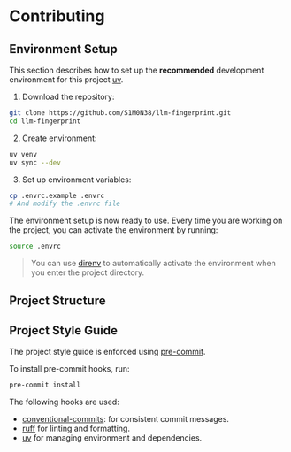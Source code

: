 # Contributing

<!--TODO: add intro-->

## Environment Setup

This section describes how to set up the **recommended** development environment for this project [uv](https://docs.astral.sh/uv/).

1. Download the repository:

```sh
git clone https://github.com/S1M0N38/llm-fingerprint.git
cd llm-fingerprint
```

2. Create environment:

```sh
uv venv
uv sync --dev
```

3. Set up environment variables:

```sh
cp .envrc.example .envrc
# And modify the .envrc file
```

The environment setup is now ready to use. Every time you are working on the project, you can activate the environment by running:

```sh
source .envrc
```

> You can use [direnv](https://github.com/direnv/direnv) to automatically activate the environment when you enter the project directory.

## Project Structure

<!--TODO: add project structure-->

## Project Style Guide

The project style guide is enforced using [pre-commit](https://pre-commit.com/).

To install pre-commit hooks, run:

```sh
pre-commit install
```

The following hooks are used:

- [conventional-commits](https://www.conventionalcommits.org/en/v1.0.0/): for consistent commit messages.
- [ruff](https://docs.astral.sh/ruff/) for linting and formatting.
- [uv](https://docs.astral.sh/uv/) for managing environment and dependencies.
